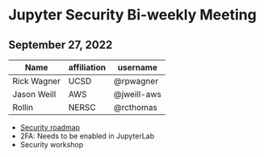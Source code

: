 # Jupyter Security Bi-weekly Meeting

## September 27, 2022

| Name               | affiliation| username         |
| -------------------| -----------| -----------------|
| Rick Wagner | UCSD | @rpwagner |
| Jason Weill        | AWS        | @jweill-aws      |
| Rollin | NERSC | @rcthomas |

- [Security roadmap](https://github.com/rpwagner/security/blob/roadmap/docs/roadmap.md)
- 2FA: Needs to be enabled in JupyterLab
- Security workshop
